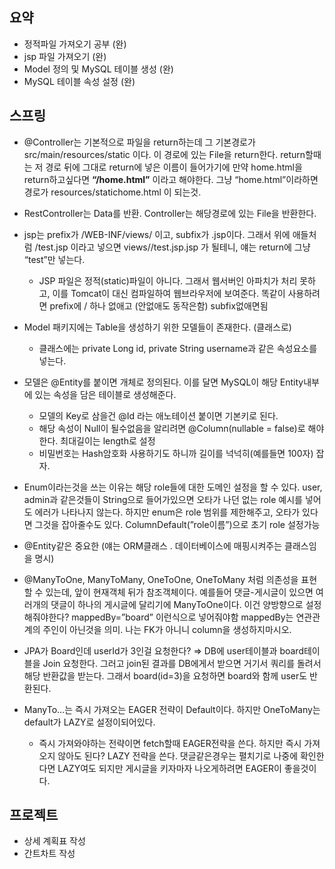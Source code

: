 ## 요약

- 정적파일 가져오기 공부 (완)
- jsp 파일 가져오기 (완)
- Model 정의 및 MySQL 테이블 생성 (완)
- MySQL 테이블 속성 설정 (완)

## 스프링

- @Controller는 기본적으로 파일을 return하는데 그 기본경로가 src/main/resources/static 이다. 이 경로에 있는 File을 return한다. return할때는 저 경로 뒤에 그대로 return에 넣은 이름이 들어가기에 만약 home.html을 return하고싶다면 **“/home.html”** 이라고 해야한다. 그냥 “home.html”이라하면 경로가 resources/statichome.html 이 되는것.
- RestController는 Data를 반환. Controller는 해당경로에 있는 File을 반환한다.
- jsp는 prefix가 /WEB-INF/views/ 이고, subfix가 .jsp이다. 그래서 위에 애들처럼 /test.jsp 이라고 넣으면 views//test.jsp.jsp 가 될테니, 얘는 return에 그냥 “test”만 넣는다.
    - JSP 파일은 정적(static)파일이 아니다. 그래서 웹서버인 아파치가 처리 못하고, 이를 Tomcat이 대신 컴파일하여 웹브라우저에 보여준다. 똑같이 사용하려면 prefix에 / 하나 없애고 (안없애도 동작은함) subfix없애면됨
- Model 패키지에는 Table을 생성하기 위한 모델들이 존재한다. (클래스로)
    - 클래스에는 private Long id, private String username과 같은 속성요소를 넣는다.
- 모델은 @Entity를 붙이면 개체로 정의된다. 이를 달면 MySQL이 해당 Entity내부에 있는 속성을 담은 테이블로 생성해준다.
    - 모델의 Key로 삼을건 @Id 라는 애노테이션 붙이면 기본키로 된다.
    - 해당 속성이 Null이 될수없음을 알리려면 @Column(nullable = false)로 해야한다. 최대길이는 length로 설정
    - 비밀번호는 Hash암호화 사용하기도 하니까 길이를 넉넉히(예를들면 100자) 잡자.
- Enum이라는것을 쓰는 이유는 해당 role들에 대한 도메인 설정을 할 수 있다. user, admin과 같은것들이 String으로 들어가있으면 오타가 나던 없는 role 예시를 넣어도 에러가 나타나지 않는다. 하지만 enum은 role 범위를 제한해주고, 오타가 있다면 그것을 잡아줄수도 있다. ColumnDefault(”role이름”)으로 초기 role 설정가능

- @Entity같은 중요한 (얘는 ORM클래스 . 데이터베이스에 매핑시켜주는 클래스임을 명시)
- @ManyToOne, ManyToMany, OneToOne, OneToMany 처럼 의존성을 표현할 수 있는데, 앞이 현재객체 뒤가 참조객체이다. 예를들어 댓글-게시글이 있으면 여러개의 댓글이 하나의 게시글에 달리기에 ManyToOne이다. 이건 양방향으로 설정해줘야한다? mappedBy=”board” 이런식으로 넣어줘야함 mappedBy는 연관관계의 주인이 아닌것을 의미. 나는 FK가 아니니 column을 생성하지마시오.

- JPA가 Board인데 userId가 3인걸 요청한다? ⇒ DB에 user테이블과 board테이블을 Join 요청한다. 그러고 join된 결과를 DB에게서 받으면 거기서 쿼리를 돌려서 해당 반환값을 받는다. 그래서 board(id=3)을 요청하면 board와 함께 user도 반환된다.
- ManyTo…는 즉시 가져오는 EAGER 전략이 Default이다. 하지만 OneToMany는 default가 LAZY로 설정이되어있다.
    - 즉시 가져와야하는 전략이면 fetch할때 EAGER전략을 쓴다. 하지만 즉시 가져오지 않아도 된다? LAZY 전략을 쓴다. 댓글같은경우는 펼치기로 나중에 확인한다면 LAZY여도 되지만 게시글을 키자마자 나오게하려면 EAGER이 좋을것이다.

## 프로젝트

- 상세 계획표 작성
- 간트차트 작성